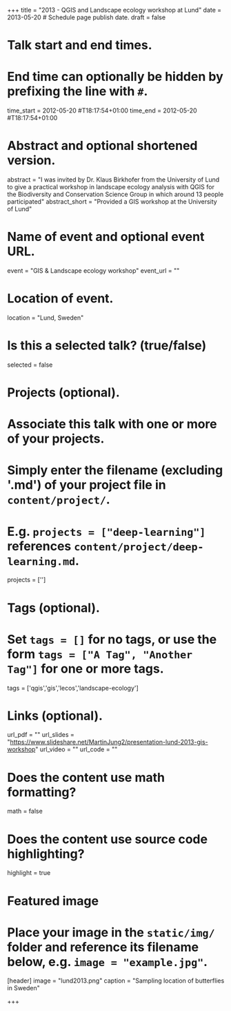 +++
title = "2013 - QGIS and Landscape ecology workshop at Lund"
date = 2013-05-20 # Schedule page publish date.
draft = false

# Talk start and end times.
#   End time can optionally be hidden by prefixing the line with `#`.
time_start = 2012-05-20 #T18:17:54+01:00
time_end = 2012-05-20 #T18:17:54+01:00

# Abstract and optional shortened version.
abstract = "I was invited by Dr.  Klaus Birkhofer from the University of Lund to give a practical workshop in landscape ecology analysis with QGIS for the Biodiversity and Conservation Science Group in which around 13 people participated"
abstract_short = "Provided a GIS workshop at the University of Lund"

# Name of event and optional event URL.
event = "GIS & Landscape ecology workshop"
event_url = ""

# Location of event.
location = "Lund, Sweden"

# Is this a selected talk? (true/false)
selected = false

# Projects (optional).
#   Associate this talk with one or more of your projects.
#   Simply enter the filename (excluding '.md') of your project file in `content/project/`.
#   E.g. `projects = ["deep-learning"]` references `content/project/deep-learning.md`.
projects = ['']

# Tags (optional).
#   Set `tags = []` for no tags, or use the form `tags = ["A Tag", "Another Tag"]` for one or more tags.
tags = ['qgis','gis','lecos','landscape-ecology']

# Links (optional).
url_pdf = ""
url_slides = "https://www.slideshare.net/MartinJung2/presentation-lund-2013-gis-workshop"
url_video = ""
url_code = ""

# Does the content use math formatting?
math = false

# Does the content use source code highlighting?
highlight = true

# Featured image
# Place your image in the `static/img/` folder and reference its filename below, e.g. `image = "example.jpg"`.
[header]
image = "lund2013.png"
caption = "Sampling location of butterflies in Sweden"

+++
